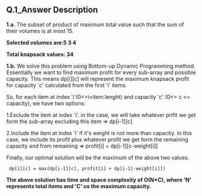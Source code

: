 ## Q.1_Answer Description

**1.a.** The subset of product of maximum total value such that the sum of their volumes is at most 15. 

   **Selected volumes are:5  3  4**

   **Total knapsack values: 34**

**1.b.** We solve this problem using Bottom-up Dynamic Programming method. Essentially we want to find maximum profit for every sub-array and possible capacity. This means            dp[i][c] will represent the maximum knapsack profit for capacity 'c' calculated from the first 'i' items.

   So, for each item at index 'i'(0<=i<item.lenght) and capacity 'c' (0<= c <= capacity), we have two options:

   1.Exclude the item at index 'i'. in the case, we will take whatever prifit we get form the sub-array excluding this item => dp[i-1][c]

   2.Include the item at index 'i' if it's weight is not more than capacity. In this case, we include its profit plus whatever profit we get form the remaining capacity and from      remaining => profit[i] + dp[i-1][c-weight[i]]

   Finally, our optimal solution will be the maximum of the above two values.

     dp[i][c] = max(dp[i-1][c], profit[i] + dp[i-1]-weight[i]])

 **The above solution has time and space complexity of O(N*C), where 'N' represents total items and 'C' us the maximum capacity.**


